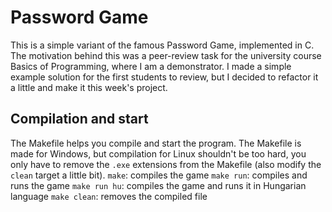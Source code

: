 # Password Game

This is a simple variant of the famous Password Game, implemented in C. The motivation behind this was a peer-review task for the university course Basics of Programming, where I am a demonstrator. I made a simple example solution for the first students to review, but I decided to refactor it a little and make it this week's project.

## Compilation and start

The Makefile helps you compile and start the program. The Makefile is made for Windows, but compilation for Linux shouldn't be too hard, you only have to remove the `.exe` extensions from the Makefile (also modify the `clean` target a little bit).
`make`: compiles the game
`make run`: compiles and runs the game
`make run hu`: compiles the game and runs it in Hungarian language
`make clean`: removes the compiled file
